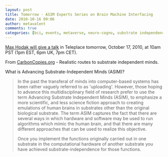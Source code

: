 ```yaml
---
layout: post
title: Tomorrow - ASIM Experts Series on Brain Machine Interfacing
date: 2010-10-16 09:06
author: metavalent
comments: true
categories: [bci, events, metaverse, neuro-cogno, substrate independence]
---
```

<a href="https://www.carboncopies.org/asim-experts-series-brain-machine-interfacing-current-work-and-future-directions-max-hodak">Max Hodak will give a talk</a> in Teleplace tomorrow, October 17, 2010, at 10am PST (1pm EST, 6pm UK, 7pm CET).

From <a href="https://www.carboncopies.org/">CarbonCopies.org</a> - Realistic routes to substrate independent minds.

What is Advancing Substrate-Independent Minds (ASIM)?<blockquote>In the past the transferal of minds into computer-based systems has been rather vaguely referred to as 'uploading'. However, those hoping to advance this multidisciplinary field of research prefer to use the term Advancing Substrate Independent Minds (ASIM), to emphasize a more scientific, and less science fiction approach to creating emulations of human brains in substrates other than the original biological substrate. The term ASIM captures the fact that there are several ways in which hardware and software may be used to run algorithms which mimic the human brain, and that there are many different approaches that can be used to realize this objective.

Once you implement the functions originally carried out in one substrate in the computational hardware of another substrate you have achieved substrate-independence for those functions.</blockquote>


